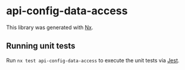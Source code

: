 # api-config-data-access

This library was generated with [Nx](https://nx.dev).

## Running unit tests

Run `nx test api-config-data-access` to execute the unit tests via [Jest](https://jestjs.io).
